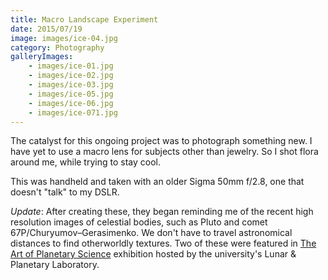 ```yaml
---
title: Macro Landscape Experiment
date: 2015/07/19
image: images/ice-04.jpg
category: Photography
galleryImages:
    - images/ice-01.jpg
    - images/ice-02.jpg
    - images/ice-03.jpg
    - images/ice-05.jpg
    - images/ice-06.jpg
    - images/ice-071.jpg
---
```


The catalyst for this ongoing project was to photograph something new. I have yet to use a macro lens for subjects other than jewelry. So I shot flora around me, while trying to stay cool.

This was handheld and taken with an older Sigma 50mm f/2.8, one that doesn't "talk" to my DSLR.

_Update_: After creating these, they began reminding me of the recent high resolution images of celestial bodies, such as Pluto and comet 67P/Churyumov–Gerasimenko. We don't have to travel astronomical distances to find otherworldly textures. Two of these were featured in [The Art of Planetary Science](https://www.lpl.arizona.edu/art) exhibition hosted by the university's Lunar & Planetary Laboratory.
